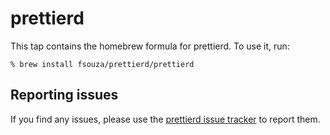 # prettierd

This tap contains the homebrew formula for prettierd. To use it, run:

```
% brew install fsouza/prettierd/prettierd
```

## Reporting issues

If you find any issues, please use the [prettierd issue
tracker](https://github.com/fsouza/prettierd/issues) to report them.
